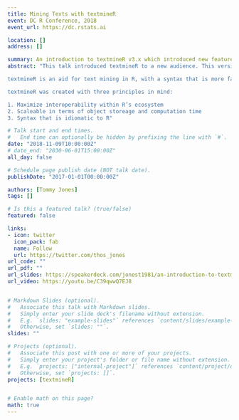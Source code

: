 ```yaml
---
title: Mining Texts with textmineR
event: DC R Conference, 2018
event_url: https://dc.rstats.ai

location: []
address: []

summary: An introduction to textmineR v3.x which introduced new features.
abstract: "This talk introduced textmineR to a new audience. This version of textmineR brought a Gibbs sampler I wrote with additional functionality for those training LDA models.

textmineR is an aid for text mining in R, with a syntax that is more familiar to experienced R users. Also, implements various functions related to topic modeling, making it a good topic modeling work bench.

textmineR was created with three principles in mind:

1. Maximize interoperability within R’s ecosystem
2. Scaleable in terms of object storeage and computation time
3. Syntax that is idiomatic to R"

# Talk start and end times.
#   End time can optionally be hidden by prefixing the line with `#`.
date: "2018-11-09T10:00:00Z"
# date_end: "2030-06-01T15:00:00Z"
all_day: false

# Schedule page publish date (NOT talk date).
publishDate: "2017-01-01T00:00:00Z"

authors: [Tommy Jones]
tags: []

# Is this a featured talk? (true/false)
featured: false

links:
- icon: twitter
  icon_pack: fab
  name: Follow
  url: https://twitter.com/thos_jones 
url_code: ""
url_pdf: ""
url_slides: https://speakerdeck.com/jonest1981/an-introduction-to-textminer
url_video: https://youtu.be/C39qwwQ7EJ8


# Markdown Slides (optional).
#   Associate this talk with Markdown slides.
#   Simply enter your slide deck's filename without extension.
#   E.g. `slides: "example-slides"` references `content/slides/example-slides.md`.
#   Otherwise, set `slides: ""`.
slides: ""

# Projects (optional).
#   Associate this post with one or more of your projects.
#   Simply enter your project's folder or file name without extension.
#   E.g. `projects: ["internal-project"]` references `content/project/deep-learning/index.md`.
#   Otherwise, set `projects: []`.
projects: [textmineR]


# Enable math on this page?
math: true
---
```



